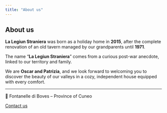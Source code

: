 ```yaml
---
title: "About us"
---
```


## About us

**La Legiun Straniera** was born as a holiday home in **2015**, after the complete renovation of an old tavern managed by our grandparents until **1971**.

The name “**La Legiun Straniera**” comes from a curious post-war anecdote, linked to our territory and family.

We are **Oscar and Patrizia**, and we look forward to welcoming you to discover the beauty of our valleys in a cozy, independent house equipped with every comfort.

---

📍 Fontanelle di Boves – Province of Cuneo

<a href="/en/contatti/" class="btn-contattaci">Contact us</a>